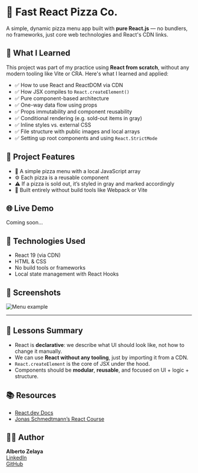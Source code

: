 # 🍕 Fast React Pizza Co.

A simple, dynamic pizza menu app built with **pure React.js** — no bundlers, no frameworks, just core web technologies and React's CDN links.

## 🧠 What I Learned

This project was part of my practice using **React from scratch**, without any modern tooling like Vite or CRA. Here's what I learned and applied:

- ✅ How to use React and ReactDOM via CDN
- ✅ How JSX compiles to `React.createElement()`
- ✅ Pure component-based architecture
- ✅ One-way data flow using props
- ✅ Props immutability and component reusability
- ✅ Conditional rendering (e.g. sold-out items in gray)
- ✅ Inline styles vs. external CSS
- ✅ File structure with public images and local arrays
- ✅ Setting up root components and using `React.StrictMode`

## 🚀 Project Features

- 📜 A simple pizza menu with a local JavaScript array
- ⚙️ Each pizza is a reusable component
- ⚠️ If a pizza is sold out, it’s styled in gray and marked accordingly
- 🧠 Built entirely without build tools like Webpack or Vite

## 🌐 Live Demo

Coming soon...

## 📂 Technologies Used

- React 19 (via CDN)
- HTML & CSS
- No build tools or frameworks
- Local state management with React Hooks

## 📸 Screenshots

![Menu example](./screenshot.png) <!-- Add a screenshot if you have one -->

---

## 🧠 Lessons Summary

- React is **declarative**: we describe what UI should look like, not how to change it manually.
- We can use **React without any tooling**, just by importing it from a CDN.
- `React.createElement` is the core of JSX under the hood.
- Components should be **modular**, **reusable**, and focused on UI + logic + structure.

## 📚 Resources

- [React.dev Docs](https://react.dev/learn)
- [Jonas Schmedtmann’s React Course](https://www.udemy.com/course/the-ultimate-react-course)

## 🧑‍💻 Author

**Alberto Zelaya**  
[LinkedIn](https://www.linkedin.com/in/alberto-zelaya-b2a3ba210/)  
[GitHub](https://github.com/albertozelaya5)
